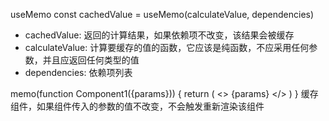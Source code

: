useMemo
   const cachedValue = useMemo(calculateValue, dependencies)
   * cachedValue: 返回的计算结果，如果依赖项不改变，该结果会被缓存
   * calculateValue: 计算要缓存的值的函数，它应该是纯函数，不应采用任何参数，并且应返回任何类型的值
   * dependencies: 依赖项列表

memo(function Component1({params})) {
  return (
    <>
    {params}
    </>
  )
}  缓存组件，如果组件传入的参数的值不改变，不会触发重新渲染该组件